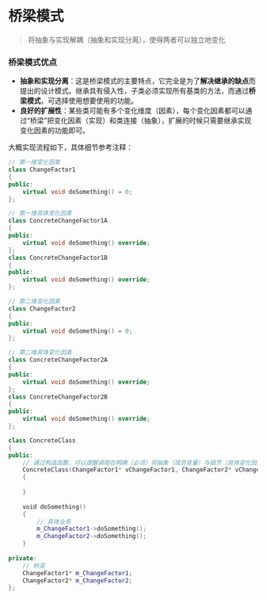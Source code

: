 # 桥梁模式
> 将抽象与实现解耦（抽象和实现分离），使得两者可以独立地变化

### 桥梁模式优点
* **抽象和实现分离**：这是桥梁模式的主要特点，它完全是为了**解决继承的缺点**而提出的设计模式。继承具有侵入性，子类必须实现所有基类的方法，而通过**桥梁模式**，可选择使用想要使用的功能。
* **良好的扩展性**：某些类可能有多个变化维度（因素），每个变化因素都可以通过“桥梁”把变化因素（实现）和类连接（抽象），扩展的时候只需要继承实现变化因素的功能即可。

大概实现流程如下，具体细节参考注释：
```C++
// 第一维变化因素
class ChangeFactor1
{
public:
    virtual void doSomething() = 0;
};

// 第一维具体变化因素
class ConcreteChangeFactor1A
{
public:
    virtual void doSomething() override;
};
class ConcreteChangeFactor1B
{
public:
    virtual void doSomething() override;
};

// 第二维变化因素
class ChangeFactor2
{
public:
    virtual void doSomething() = 0;
};

// 第二维具体变化因素
class ConcreteChangeFactor2A
{
public:
    virtual void doSomething() override;
};
class ConcreteChangeFactor2B
{
public:
    virtual void doSomething() override;
};

class ConcreteClass
{
public:
    // 通过构造函数，可以提醒调用在明确（必须）将抽象（成员变量）与细节（具体变化因素）建立“桥梁”连接
    ConcreteClass(ChangeFactor1* vChangeFactor1, ChangeFactor2* vChangeFactor2) : m_ChangeFactor1(vChangeFactor1), m_ChangeFactor2(vChangeFactor2)
    {
    
    }
    
    void doSomething()
    {
        // 具体业务
        m_ChangeFactor1->doSomething();
        m_ChangeFactor2->doSomething();
    }
    
private:
    // 桥梁
    ChangeFactor1* m_ChangeFactor1;
    ChangeFactor2* m_ChangeFactor2;
};

```
